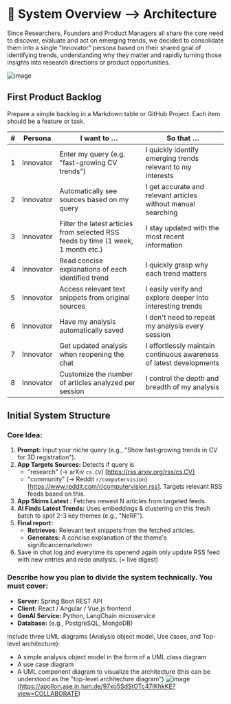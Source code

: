 # 📝 System Overview —> Architecture

Since Researchers, Founders and Product Managers all share the core need to discover, evaluate and act on emerging trends, we decided to consolidate them into a single “Innovator” persona based on their shared goal of identifying trends, understanding why they matter and rapidly turning those insights into research directions or product opportunities.

![image](https://hackmd.io/_uploads/H1nPN87Wxg.png)

## First Product Backlog

Prepare a simple backlog in a Markdown table or GitHub Project. Each item should be a feature or task.

| # | Persona   | I want to …                                                        | So that …                                                           |
|---|-----------|--------------------------------------------------------------------|----------------------------------------------------------------------|
| 1 | Innovator | Enter my  query (e.g. "fast-growing CV trends")              | I quickly identify emerging trends relevant to my interests          |
| 2 | Innovator | Automatically see sources based on my query           | I get accurate and relevant articles without manual searching        |
| 3 | Innovator | Filter the latest articles from selected RSS feeds by time (1 week, 1 month etc.)                   | I stay updated with the most recent information                      |
| 4 | Innovator | Read concise explanations of each identified trend                 | I quickly grasp why each trend matters                               |
| 5 | Innovator | Access relevant text snippets from original sources                | I easily verify and explore deeper into interesting trends           |
| 6 | Innovator | Have my analysis automatically saved                               | I don't need to repeat my analysis every session                     |
| 7 | Innovator | Get updated analysis when reopening the chat                       | I effortlessly maintain continuous awareness of latest developments  |
| 8| Innovator | Customize the number of articles analyzed per session              | I control the depth and breadth of my analysis                       |


## Initial System Structure
### Core Idea:
1.  **Prompt:** Input your niche query (e.g., "Show fast‑growing trends in CV for 3D registration").
2.  **App Targets Sources:**
    Detects if query is 
    *   "research" (-> arXiv `cs.CV`) [https://rss.arxiv.org/rss/cs.CV]  
    *   "community" (-> Reddit `r/computervision`) [https://www.reddit.com/r/computervision.rss].
    Targets relevant RSS feeds based on this.
3.  **App Skims Latest :** Fetches newest N articles from targeted feeds.
4.  **AI Finds Latest Trends:** Uses embeddings & clustering on this fresh batch to spot 2-3 key themes (e.g., "NeRF").
5.  **Final report:**
    *   **Retrieves:** Relevant text snippets from the fetched articles.
    *   **Generates:** A concise explanation of the theme's significancemarkdown
6. Save in chat log and everytime its openend again only update RSS feed with new entries and redo analysis. (= live digest)


### Describe how you plan to divide the system technically. You must cover:

- **Server:** Spring Boot REST API
- **Client:** React / Angular / Vue.js frontend
- **GenAI Service:** Python, LangChain microservice
- **Database:** (e.g., PostgreSQL, MongoDB)







Include three UML diagrams (Analysis object model, Use cases, and Top-level architecture):

- A simple analysis object model in the form of a UML class diagram
- A use case diagram
- A UML component diagram to visualize the architecture (this can be understood as the "top-level architecture diagram")
![image](https://github.com/AET-DevOps25/team-dev_ops/tree/main/docs/assets/Architecture.svg)
(https://apollon.ase.in.tum.de/97xo5SdStOTc47IKhkKE?view=COLLABORATE)
